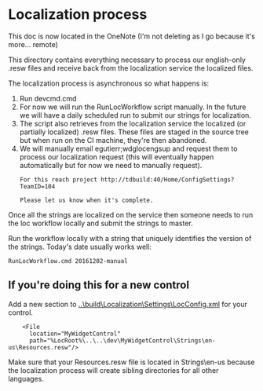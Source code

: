 # Localization process

This doc is now located in the OneNote (I'm not deleting as I go because it's more... remote)

This directory contains everything necessary to process our english-only .resw files and receive back from the localization
service the localized files.

The localization process is asynchronous so what happens is:
1. Run devcmd.cmd
2. For now we will run the RunLocWorkflow script manually. In the future we will have a daily scheduled run to submit our strings for localization. 
3. The script also retrieves from the localization service the localized (or partially localized) .resw files. These files
are staged in the source tree but when run on the CI machine, they're then abandoned.
4. We will manually email egutierr;wdglocengsup and request them to process our localization request (this will eventually
happen automatically but for now we need to manually request).
    ```
    For this reach project http://tdbuild:40/Home/ConfigSettings?TeamID=104

    Please let us know when it's complete.
    ```
Once all the strings are localized on the service then someone needs to run the loc workflow locally and submit the 
strings to master. 

Run the workflow locally with a string that uniquely identifies the version of the strings. Today's date usually works well:
```
RunLocWorkflow.cmd 20161202-manual
```

## If you're doing this for a new control
Add a new section to [..\build\Localization\Settings\LocConfig.xml](..\build\Localization\Settings\LocConfig.xml) for your control.

```
    <File
      location="MyWidgetControl"
      path="%LocRoot%\..\..\dev\MyWidgetControl\Strings\en-us\Resources.resw"/>
```

Make sure that your Resources.resw file is located in Strings\en-us because the localization process will create sibling directories for all other languages.